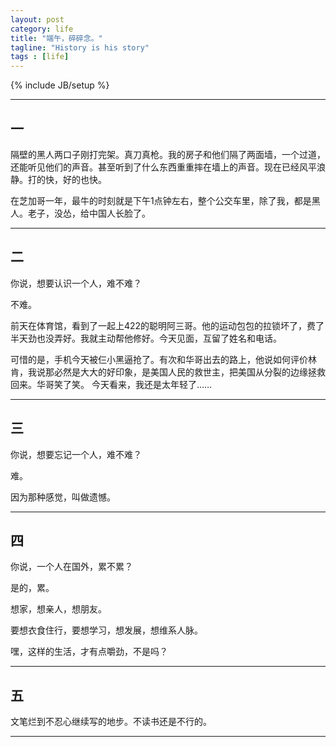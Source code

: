 ```yaml
---
layout: post
category: life
title: "端午，碎碎念。"
tagline: "History is his story"
tags : [life]
---
```

{% include JB/setup %}

---

## 一
隔壁的黑人两口子刚打完架。真刀真枪。我的房子和他们隔了两面墙，一个过道，还能听见他们的声音。甚至听到了什么东西重重摔在墙上的声音。现在已经风平浪静。打的快，好的也快。

在芝加哥一年，最牛的时刻就是下午1点钟左右，整个公交车里，除了我，都是黑人。老子，没怂，给中国人长脸了。


---


## 二
你说，想要认识一个人，难不难？

不难。

前天在体育馆，看到了一起上422的聪明阿三哥。他的运动包包的拉锁坏了，费了半天劲也没弄好。我就主动帮他修好。今天见面，互留了姓名和电话。

可惜的是，手机今天被仨小黑逼抢了。有次和华哥出去的路上，他说如何评价林肯，我说那必然是大大的好印象，是美国人民的救世主，把美国从分裂的边缘拯救回来。华哥笑了笑。
今天看来，我还是太年轻了……


---


## 三
你说，想要忘记一个人，难不难？

难。

因为那种感觉，叫做遗憾。


---


## 四
你说，一个人在国外，累不累？

是的，累。

想家，想亲人，想朋友。

要想衣食住行，要想学习，想发展，想维系人脉。

嘿，这样的生活，才有点嚼劲，不是吗？


---


## 五
文笔烂到不忍心继续写的地步。不读书还是不行的。


---

